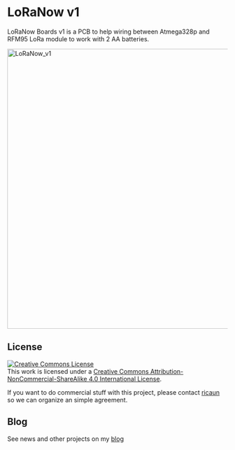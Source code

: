 # LoRaNow v1

LoRaNow Boards v1 is a PCB to help wiring between Atmega328p and RFM95 LoRa module to work with 2 AA batteries.

<img src="img/LoRaNow_v1.png" alt="LoRaNow_v1" width="640px">

## License

<a rel="license" href="http://creativecommons.org/licenses/by-nc-sa/4.0/"><img alt="Creative Commons License" style="border-width:0" src="https://i.creativecommons.org/l/by-nc-sa/4.0/88x31.png" /></a><br />This work is licensed under a <a rel="license" href="http://creativecommons.org/licenses/by-nc-sa/4.0/">Creative Commons Attribution-NonCommercial-ShareAlike 4.0 International License</a>.


If you want to do commercial stuff with this project, please contact [ricaun][1] so we can organize an simple agreement.

## Blog

See news and other projects on my [blog][2] 

[1]: http://www.ricaun.com.br/#contact
[2]: http://www.loranow.com